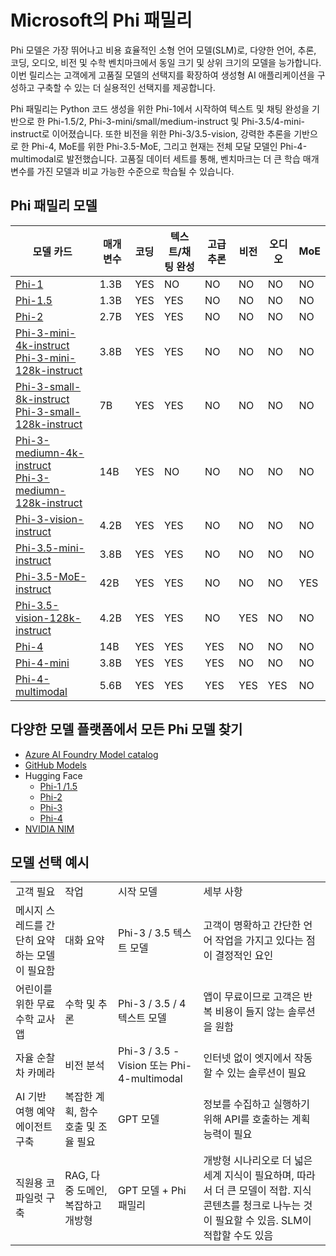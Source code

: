 # Microsoft의 Phi 패밀리

Phi 모델은 가장 뛰어나고 비용 효율적인 소형 언어 모델(SLM)로, 다양한 언어, 추론, 코딩, 오디오, 비전 및 수학 벤치마크에서 동일 크기 및 상위 크기의 모델을 능가합니다. 이번 릴리스는 고객에게 고품질 모델의 선택지를 확장하여 생성형 AI 애플리케이션을 구성하고 구축할 수 있는 더 실용적인 선택지를 제공합니다.

Phi 패밀리는 Python 코드 생성을 위한 Phi-1에서 시작하여 텍스트 및 채팅 완성을 기반으로 한 Phi-1.5/2, Phi-3-mini/small/medium-instruct 및 Phi-3.5/4-mini-instruct로 이어졌습니다. 또한 비전을 위한 Phi-3/3.5-vision, 강력한 추론을 기반으로 한 Phi-4, MoE를 위한 Phi-3.5-MoE, 그리고 현재는 전체 모달 모델인 Phi-4-multimodal로 발전했습니다. 고품질 데이터 세트를 통해, 벤치마크는 더 큰 학습 매개변수를 가진 모델과 비교 가능한 수준으로 학습될 수 있습니다.

## Phi 패밀리 모델

<div style="font-size:8px">

| 모델 카드 | 매개변수 | 코딩 | 텍스트/채팅 완성 | 고급 추론 | 비전 | 오디오 | MoE |
| - | - | - | - | - | - | - | - |
|[Phi-1](https://huggingface.co/microsoft/phi-1)|1.3B| YES | NO | NO | NO | NO | NO |
|[Phi-1.5](https://huggingface.co/microsoft/phi-1_5)|1.3B| YES | YES | NO | NO | NO | NO |
|[Phi-2](https://huggingface.co/microsoft/phi-1_5)|2.7B| YES | YES | NO | NO | NO | NO |
|[Phi-3-mini-4k-instruct](https://huggingface.co/microsoft/Phi-3-mini-4k-instruct)<br/>[Phi-3-mini-128k-instruct](https://huggingface.co/microsoft/Phi-3-mini-128k-instruct)|3.8B| YES | YES | NO | NO | NO | NO |
|[Phi-3-small-8k-instruct](https://huggingface.co/microsoft/Phi-3-small-8k-instruct)<br/>[Phi-3-small-128k-instruct](https://huggingface.co/microsoft/Phi-3-small-128k-instruct)<br/>|7B| YES | YES | NO | NO | NO | NO |
|[Phi-3-mediumn-4k-instruct](https://huggingface.co/microsoft/Phi-3-medium-4k-instruct)<br>[Phi-3-mediumn-128k-instruct](https://huggingface.co/microsoft/Phi-3-medium-128k-instruct)|14B| YES | NO | NO | NO | NO | NO |
|[Phi-3-vision-instruct](https://huggingface.co/microsoft/Phi-3-vision-128k-instruct)|4.2B| YES | YES | NO | NO | NO | NO |
|[Phi-3.5-mini-instruct](https://huggingface.co/microsoft/Phi-3.5-mini-instruct)|3.8B| YES | YES | NO | NO | NO | NO |
|[Phi-3.5-MoE-instruct](https://huggingface.co/microsoft/Phi-3.5-MoE-instruct)|42B| YES | YES | NO | NO | NO | YES |
|[Phi-3.5-vision-128k-instruct](https://huggingface.co/microsoft/Phi-3.5-vision-instruct)|4.2B| YES | YES | NO | YES | NO | NO |
|[Phi-4](https://huggingface.co/microsoft/phi-4)|14B| YES | YES | YES | NO | NO | NO |
|[Phi-4-mini](../../../../../md/01.Introduction/01)|3.8B| YES | YES | YES | NO | NO | NO |
|[Phi-4-multimodal](../../../../../md/01.Introduction/01)|5.6B| YES | YES | YES | YES | YES | NO |

</div>

## **다양한 모델 플랫폼에서 모든 Phi 모델 찾기**

- [Azure AI Foundry Model catalog](https://ai.azure.com/explore/models?selectedCollection=phi)
- [GitHub Models](https://github.com/marketplace?query=Phi&type=models)
- Hugging Face
  - [Phi-1 /1.5](https://huggingface.co/collections/microsoft/phi-1-6626e29134744e94e222d572)
  - [Phi-2](https://huggingface.co/microsoft/phi-2)
  - [Phi-3](https://huggingface.co/collections/microsoft/phi-3-6626e15e9585a200d2d761e3)
  - [Phi-4](https://huggingface.co/collections/microsoft/phi-4-677e9380e514feb5577a40e4) 
- [NVIDIA NIM](https://build.nvidia.com/search?q=Phi)

## 모델 선택 예시

| | | | |
|-|-|-|-|
| 고객 필요 | 작업 | 시작 모델 | 세부 사항 |
| 메시지 스레드를 간단히 요약하는 모델이 필요함 | 대화 요약 | Phi-3 / 3.5 텍스트 모델 | 고객이 명확하고 간단한 언어 작업을 가지고 있다는 점이 결정적인 요인 |
| 어린이를 위한 무료 수학 교사 앱 | 수학 및 추론 | Phi-3 / 3.5 / 4 텍스트 모델 | 앱이 무료이므로 고객은 반복 비용이 들지 않는 솔루션을 원함 |
| 자율 순찰차 카메라 | 비전 분석 | Phi-3 / 3.5 -Vision 또는 Phi-4-multimodal | 인터넷 없이 엣지에서 작동할 수 있는 솔루션이 필요 |
| AI 기반 여행 예약 에이전트 구축 | 복잡한 계획, 함수 호출 및 조율 필요 | GPT 모델 | 정보를 수집하고 실행하기 위해 API를 호출하는 계획 능력이 필요 |
| 직원용 코파일럿 구축 | RAG, 다중 도메인, 복잡하고 개방형 | GPT 모델 + Phi 패밀리 | 개방형 시나리오로 더 넓은 세계 지식이 필요하며, 따라서 더 큰 모델이 적합. 지식 콘텐츠를 청크로 나누는 것이 필요할 수 있음. SLM이 적합할 수도 있음 |

